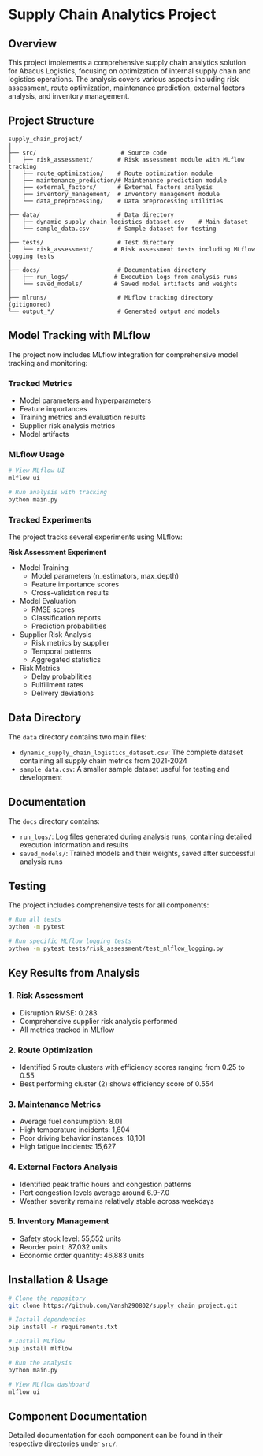 # Supply Chain Analytics Project

## Overview
This project implements a comprehensive supply chain analytics solution for Abacus Logistics, focusing on optimization of internal supply chain and logistics operations. The analysis covers various aspects including risk assessment, route optimization, maintenance prediction, external factors analysis, and inventory management.

## Project Structure
```
supply_chain_project/
│
├── src/                        # Source code
│   ├── risk_assessment/       # Risk assessment module with MLflow tracking
│   ├── route_optimization/    # Route optimization module
│   ├── maintenance_prediction/# Maintenance prediction module
│   ├── external_factors/      # External factors analysis
│   ├── inventory_management/  # Inventory management module
│   └── data_preprocessing/    # Data preprocessing utilities
│
├── data/                      # Data directory
│   ├── dynamic_supply_chain_logistics_dataset.csv    # Main dataset
│   └── sample_data.csv        # Sample dataset for testing
│
├── tests/                     # Test directory
│   └── risk_assessment/      # Risk assessment tests including MLflow logging tests
│
├── docs/                      # Documentation directory
│   ├── run_logs/             # Execution logs from analysis runs
│   └── saved_models/         # Saved model artifacts and weights
│
├── mlruns/                    # MLflow tracking directory (gitignored)
└── output_*/                  # Generated output and models
```

## Model Tracking with MLflow
The project now includes MLflow integration for comprehensive model tracking and monitoring:

### Tracked Metrics
- Model parameters and hyperparameters
- Feature importances
- Training metrics and evaluation results
- Supplier risk analysis metrics
- Model artifacts

### MLflow Usage
```bash
# View MLflow UI
mlflow ui

# Run analysis with tracking
python main.py
```

### Tracked Experiments
The project tracks several experiments using MLflow:

**Risk Assessment Experiment**
* Model Training
  - Model parameters (n_estimators, max_depth)
  - Feature importance scores
  - Cross-validation results
* Model Evaluation
  - RMSE scores
  - Classification reports
  - Prediction probabilities
* Supplier Risk Analysis
  - Risk metrics by supplier
  - Temporal patterns
  - Aggregated statistics
* Risk Metrics
  - Delay probabilities
  - Fulfillment rates
  - Delivery deviations

## Data Directory
The `data` directory contains two main files:
- `dynamic_supply_chain_logistics_dataset.csv`: The complete dataset containing all supply chain metrics from 2021-2024
- `sample_data.csv`: A smaller sample dataset useful for testing and development

## Documentation
The `docs` directory contains:
- `run_logs/`: Log files generated during analysis runs, containing detailed execution information and results
- `saved_models/`: Trained models and their weights, saved after successful analysis runs

## Testing
The project includes comprehensive tests for all components:

```bash
# Run all tests
python -m pytest

# Run specific MLflow logging tests
python -m pytest tests/risk_assessment/test_mlflow_logging.py
```

## Key Results from Analysis

### 1. Risk Assessment
- Disruption RMSE: 0.283
- Comprehensive supplier risk analysis performed
- All metrics tracked in MLflow

### 2. Route Optimization
- Identified 5 route clusters with efficiency scores ranging from 0.25 to 0.55
- Best performing cluster (2) shows efficiency score of 0.554

### 3. Maintenance Metrics
- Average fuel consumption: 8.01
- High temperature incidents: 1,604
- Poor driving behavior instances: 18,101
- High fatigue incidents: 15,627

### 4. External Factors Analysis
- Identified peak traffic hours and congestion patterns
- Port congestion levels average around 6.9-7.0
- Weather severity remains relatively stable across weekdays

### 5. Inventory Management
- Safety stock level: 55,552 units
- Reorder point: 87,032 units
- Economic order quantity: 46,883 units

## Installation & Usage
```bash
# Clone the repository
git clone https://github.com/Vansh290802/supply_chain_project.git

# Install dependencies
pip install -r requirements.txt

# Install MLflow
pip install mlflow

# Run the analysis
python main.py

# View MLflow dashboard
mlflow ui
```

## Component Documentation
Detailed documentation for each component can be found in their respective directories under `src/`.